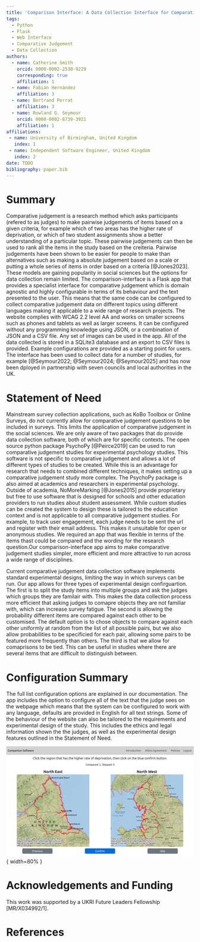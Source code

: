 ```yaml
---
title: 'Comparison Interface: A Data Collection Interface for Comparative Judgement Studies'
tags:
  - Python
  - Flask
  - Web Interface
  - Comparative Judgement
  - Data Collection
authors:
  - name: Catherine Smith
    orcid: 0000-0002-2530-9229
    corresponding: true 
    affiliation: 1
  - name: Fabián Hernández
    affiliation: 3
  - name: Bertrand Perrat
    affiliation: 3
  - name: Rowland G. Seymour
    orcid: 0000-0002-8739-3921
    affiliation: 1
affiliations:
 - name: University of Birmingham, United Kingdom
   index: 1
 - name: Independent Software Engineer, United Kingdom
   index: 2
date: TODO
bibliography: paper.bib
---
```


# Summary

Comparative judgement is a research method which asks participants (refered to as judges) to make pairwise judgements of items based on a given criteria, for example which of two areas has the higher rate of deprivation, or which of two student assignments show a better understanding of a particular topic. These pairwise judgements can then be used to rank all the items in the study based on the creiteria. Pairwise judgements have been shown to be easier for people to make than alternatives such as making a absolute judgement based on a scale or putting a whole series of items in order based on a criteria [@Jones2023]. These models are gaining popularity in social sciences but the options for data collection remain limited. The comparison-interface is a Flask app that provides a specialist interface for comparative judgement which is domain agnostic and highly configurable in terms of its behaviour and the text presented to the user. This means that the same code can be configured to collect comparative judgement data on different topics using different languages making it applicable to a wide range of research projects. The website complies with WCAG 2.2 level AA and works on smaller screens such as phones and tablets as well as larger screens. It can be configured without any programming knowledge using JSON, or a combination of JSON and a CSV file. Any set of images can be used in the app. All of the data collected is stored in a SQLite3 database and an export to CSV files is provided. Example configurations are provided as a starting point for users. The interface has been used to collect data for a number of studies, for example [@Seymour2022; @Seymour2024; @Seymour2025] and has now been dployed in partnership with seven councils and local authorities in the UK. 

# Statement of Need

Mainstream survey collection applications, such as KoBo Toolbox or Online Surveys, do not currently allow for comparative judgement questions to be included in surveys. This limits the application of comparative judgement in the social sciences. We are only aware of two packages that do provide data collection software, both of which are for specific contexts. The open source python package PsychoPy [@Peirce2019] can be used to run comparative judgement studies for experimental psychology studies. This software is not specific to comparative judgement and allows a lot of different types of studies to be created. While this is an advantage for research that needs to combined different techniques, it makes setting up a comparative judgement study more complex. The PsychoPy package is also aimed at academics and researchers in experimental psychology. Outside of academia, NoMoreMarking [@Jones2015] provide proprietary but free to use software that is designed for schools and other education providers to run studies about student assessment. While custom studies can be created the system to design these is tailored to the education context and is not applicable to all comparative judgement studies. For example, to track user engagement, each judge needs to be sent the url and register with their email address. This makes it unsuitable for open or anonymous studies. We required an app that was flexible in terms of the items thast could be compared and the wording for the research question.Our comparison-interface app aims to make comparative judgement studies simpler, more efficient and more attractive to run across a wide range of disciplines.

Current comparative judgement data collection software implements standard experimental designs, limiting the way in which surveys can be run. Our app allows for three types of experimental design confirguartion. The first is to split the study items into multiple groups and ask the judges which groups they are familair with. This makes the data collection process more efficient that asking judges to comapre objects they are not familiar with, which can increase survey fatigue. The second is allowing the probability different items are compared against each other to be customised. The default option is to chose objects to compare against each other uniformly at random from the list of all possible pairs, but we also allow probabilities to be specificied for each pair, allowing some pairs to be featured more frequently than others. The third is that we allow for comaprisons to be tied. This can be useful in studies where there are several items that are difficult to distinguish between. 

# Configuration Summary

The full list configuration options are explained in our documentation. The app includes the option to configure all of the text that the judge sees on the webpage which means that the system can be configured to work with any language, defaults are provided in English for all text strings. Some of the behaviour of the website can also be tailored to the requirements and experimental design of the study. This includes the ethics and legal information shown the the judges, as well as the experimental design features outlined in the Statement of Need. 

 ![Figure 1: A screenshot of the ranking page from the comparative judgement interface](figures/comparison_interface_screenshot.png){ width=80% }

# Acknowledgements and Funding

This work was supported by a UKRI Future Leaders Fellowship [MR/X034992/1].

# References
